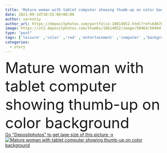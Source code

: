 ```yaml
---
title: 'Mature woman with tablet computer showing thumb-up on color background'
date: 2021-09-14T10:55:06+00:00
author: serezniy
author_url: https://depositphotos.com/portfolio-10614052.html?ref=64678756
image: https://st2.depositphotos.com/thumbs/10614052/image/50464/504647562/api_thumb_450.jpg?forcejpeg=true
type: "post"
tags: ['leisure' ,'color' ,'red' ,'entertainment' ,'computer' ,'background' ,'copy' ,'space' ,'person' ,'female' ,'people' ,'portrait' ,'caucasian' ,'hobby' ,'technology' ,'modern' ,'concept' ,'rest' ,'relax' ,'text' ,'woman' ,'device' ,'sound' ,'digital' ,'internet' ,'audio' ,'music' ,'record' ,'read' ,'information' ,'reading' ,'book' ,'education' ,'listening' ,'learn' ,'literature' ,'headphones' ,'online' ,'listen' ,'tablet' ,'alternative' ,'study' ,'mature' ,'reader' ,'knowledge' ,'story' ,'showing' ,'thumb up' ,'audiobook' ]
categories: 
  - story
---
```

<div aling="center">
            <font size="60"> Mature woman with tablet computer showing thumb-up on color background</font>   
</div>
<div>
    <a href='https://st2.depositphotos.com/thumbs/10614052/image/50464/504647562/api_thumb_450.jpg?forcejpeg=true?ref=64678756' target=_blank > Go "Depositphotos" to get lage size of this picture ->
        <img href='https://st2.depositphotos.com/thumbs/10614052/image/50464/504647562/api_thumb_450.jpg?forcejpeg=true?ref=64678756' src='https://st2.depositphotos.com/10614052/50464/i/950/depositphotos_504647562-stock-photo-mature-woman-tablet-computer-showing.jpg?forcejpeg=true' alt='Mature woman with tablet computer showing thumb-up on color background' >
    </a>
</div>
